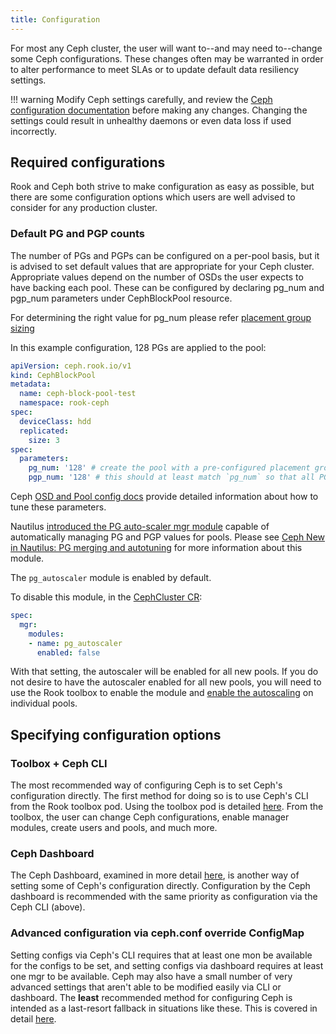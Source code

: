 ```yaml
---
title: Configuration
---
```


For most any Ceph cluster, the user will want to--and may need to--change some Ceph
configurations. These changes often may be warranted in order to alter performance to meet SLAs or
to update default data resiliency settings.

!!! warning
    Modify Ceph settings carefully, and review the
    [Ceph configuration documentation](https://docs.ceph.com/docs/master/rados/configuration/) before
    making any changes.
    Changing the settings could result in unhealthy daemons or even data loss if
    used incorrectly.

## Required configurations

Rook and Ceph both strive to make configuration as easy as possible, but there are some
configuration options which users are well advised to consider for any production cluster.

### Default PG and PGP counts

The number of PGs and PGPs can be configured on a per-pool basis, but it is
advised to set default values that are appropriate for your Ceph
cluster.
Appropriate values depend on the number of OSDs the user expects to have
backing each pool. These can be configured by declaring pg_num and pgp_num
parameters under CephBlockPool resource.

For determining the right value for pg_num please refer [placement group
sizing](ceph-configuration.md#placement-group-sizing)

In this example configuration, 128 PGs are applied to the pool:

```yaml
apiVersion: ceph.rook.io/v1
kind: CephBlockPool
metadata:
  name: ceph-block-pool-test
  namespace: rook-ceph
spec:
  deviceClass: hdd
  replicated:
    size: 3
spec:
  parameters:
    pg_num: '128' # create the pool with a pre-configured placement group number
    pgp_num: '128' # this should at least match `pg_num` so that all PGs are used
```

 Ceph [OSD and Pool config
docs](https://docs.ceph.com/docs/master/rados/operations/placement-groups/#a-preselection-of-pg-num)
provide detailed information about how to tune these parameters.

Nautilus [introduced the PG auto-scaler mgr module](https://ceph.com/rados/new-in-nautilus-pg-merging-and-autotuning/)
capable of automatically managing PG and PGP values for pools. Please see
[Ceph New in Nautilus: PG merging and autotuning](https://ceph.io/rados/new-in-nautilus-pg-merging-and-autotuning/)
for more information about this module.

The `pg_autoscaler` module is enabled by default.

To disable this module, in the [CephCluster CR](../../CRDs/Cluster/ceph-cluster-crd.md#mgr-settings):

```yaml
spec:
  mgr:
    modules:
    - name: pg_autoscaler
      enabled: false
```

With that setting, the autoscaler will be enabled for all new pools. If you do not desire to have
the autoscaler enabled for all new pools, you will need to use the Rook toolbox to enable the module
and [enable the autoscaling](https://docs.ceph.com/docs/master/rados/operations/placement-groups/)
on individual pools.

## Specifying configuration options

### Toolbox + Ceph CLI

The most recommended way of configuring Ceph is to set Ceph's configuration directly. The first
method for doing so is to use Ceph's CLI from the Rook toolbox pod. Using the toolbox pod is
detailed [here](../../Troubleshooting/ceph-toolbox.md). From the toolbox, the user can change Ceph configurations, enable
manager modules, create users and pools, and much more.

### Ceph Dashboard

The Ceph Dashboard, examined in more detail [here](../Monitoring/ceph-dashboard.md), is another way of setting
some of Ceph's configuration directly. Configuration by the Ceph dashboard is recommended with the
same priority as configuration via the Ceph CLI (above).

### Advanced configuration via ceph.conf override ConfigMap

Setting configs via Ceph's CLI requires that at least one mon be available for the configs to be
set, and setting configs via dashboard requires at least one mgr to be available. Ceph may also have
a small number of very advanced settings that aren't able to be modified easily via CLI or
dashboard. The **least** recommended method for configuring Ceph is intended as a last-resort
fallback in situations like these. This is covered in detail
[here](ceph-configuration.md#custom-cephconf-settings).
